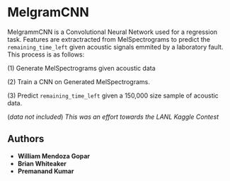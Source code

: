 # MelgramCNN

MelgrammCNN is a Convolutional Neural Network used for a regression task. Features are extractracted from MelSpectrograms to predict the `remaining_time_left` given acoustic signals emmited by a laboratory fault. This process is as follows:

(1) Generate MelSpectrograms given acoustic data

(2) Train a CNN on Generated MelSpectrograms.

(3) Predict `remaining_time_left` given a 150,000 size sample of acoustic data. 

(*data not included*) *This was an effort towards the LANL Kaggle Contest*

## Authors

* **William Mendoza Gopar** 
* **Brian Whiteaker** 
* **Premanand Kumar** 


